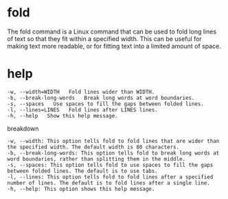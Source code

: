 # fold

The fold command is a Linux command that can be used to fold long lines of text so that they fit within a specified width. This can be useful for making text more readable, or for fitting text into a limited amount of space.

# help 

```
-w, --width=WIDTH   Fold lines wider than WIDTH.
-b, --break-long-words   Break long words at word boundaries.
-s, --spaces   Use spaces to fill the gaps between folded lines.
-l, --lines=LINES   Fold lines after LINES lines.
-h, --help   Show this help message.
```
breakdown

```
-w, --width: This option tells fold to fold lines that are wider than the specified width. The default width is 80 characters.
-b, --break-long-words: This option tells fold to break long words at word boundaries, rather than splitting them in the middle.
-s, --spaces: This option tells fold to use spaces to fill the gaps between folded lines. The default is to use tabs.
-l, --lines: This option tells fold to fold lines after a specified number of lines. The default is to fold lines after a single line.
-h, --help: This option shows this help message.
```
